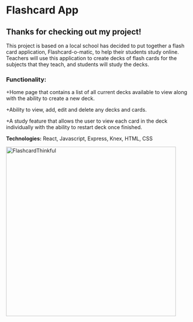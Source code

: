 # Flashcard App

## Thanks for checking out my project!

This project is based on a local school has decided to put together a flash card application, Flashcard-o-matic, to help their students study online. Teachers will use this application to create decks of flash cards for the subjects that they teach, and students will study the decks.

### Functionality: 
+Home page that contains a list of all current decks available to view along with the ability to create a new deck.

+Ability to view, add, edit and delete any decks and cards.

+A study feature that allows the user to view each card in the deck individually with the ability to restart deck once finished.

**Technologies:** React, Javascript, Express, Knex, HTML, CSS

<img width="464" alt="FlashcardThinkful" src="https://user-images.githubusercontent.com/119773913/235235452-d3a8b17a-5508-4b0f-bb92-32ca62c331ec.png">
